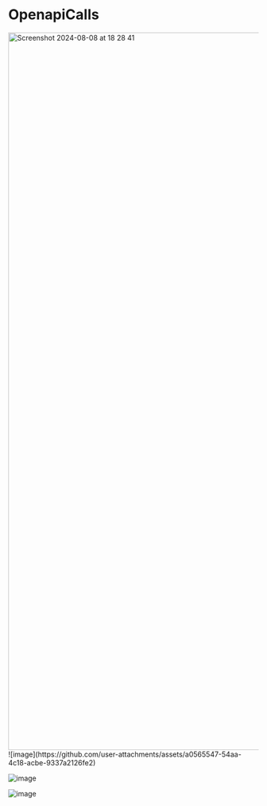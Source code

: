 # OpenapiCalls
<img width="1440" alt="Screenshot 2024-08-08 at 18 28 41" src="https://github.com/user-attachments/assets/51601075-ac3d-4ac9-befa-32b106ba6565">
![image](https://github.com/user-attachments/assets/a0565547-54aa-4c18-acbe-9337a2126fe2)


![image](https://github.com/user-attachments/assets/daf2455d-690a-4767-8c34-43f0045215a2)



![image](https://github.com/user-attachments/assets/4631499e-be34-4223-a7a0-826c56a38e73)


